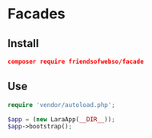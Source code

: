 # Facades

## Install

```json
composer require friendsofwebso/facade
```

## Use

```php
require 'vendor/autoload.php';

$app = (new LaraApp(__DIR__));
$app->bootstrap();
```
